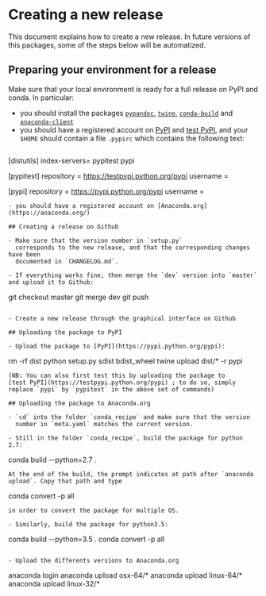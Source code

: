 # Creating a new release

This document explains how to create a new release. In future
versions of this packages, some of the steps below will be automatized.

## Preparing your environment for a release

Make sure that your local environment is ready for a full release on
PyPI and conda. In particular:

- you should install the packages
[`pypandoc`](https://pypi.python.org/pypi/pypandoc/),
[`twine`](https://pypi.python.org/pypi/twine),
[`conda-build`](http://conda.pydata.org/docs/commands/build/conda-build.html)
and [`anaconda-client`](https://anaconda.org/anaconda/anaconda-client)
- you should have a registered account on [PyPI](https://pypi.python.org/pypi) and [test PyPI](https://testpypi.python.org/pypi), and your `$HOME` should contain a file `.pypirc` which contains the following text:
  ```
[distutils]
index-servers=
	pypitest
	pypi

[pypitest]
repository = https://testpypi.python.org/pypi
username = <yourPypiUsername>

[pypi]
repository = https://pypi.python.org/pypi
username = <yourPypiUsername>
```
- you should have a registered account on [Anaconda.org](https://anaconda.org/)

## Creating a release on Github

- Make sure that the version number in `setup.py`
  corresponds to the new release, and that the corresponding changes have been
  documented in `CHANGELOG.md`.

- If everything works fine, then merge the `dev` version into `master`
and upload it to Github:
```
git checkout master
git merge dev
git push
```

- Create a new release through the graphical interface on Github

## Uploading the package to PyPI

- Upload the package to [PyPI](https://pypi.python.org/pypi):
```
rm -rf dist
python setup.py sdist bdist_wheel
twine upload dist/* -r pypi
```
(NB: You can also first test this by uploading the package to
[test PyPI](https://testpypi.python.org/pypi) ; to do so, simply
replace `pypi` by `pypitest` in the above set of commands)

## Uploading the package to Anaconda.org

- `cd` into the folder `conda_recipe` and make sure that the version
  number in `meta.yaml` matches the current version.

- Still in the folder `conda_recipe`, build the package for python 2.7:
```
conda build --python=2.7 .
```
At the end of the build, the prompt indicates at path after `anaconda
upload`. Copy that path and type
```
conda convert <copied path> -p all
```
in order to convert the package for multiple OS.

- Similarly, build the package for python3.5:
```
conda build --python=3.5 .
conda convert <new copied path> -p all
```

- Upload the differents versions to Anaconda.org
```
anaconda login
anaconda upload osx-64/*
anaconda upload linux-64/*
anaconda upload linux-32/*
```


